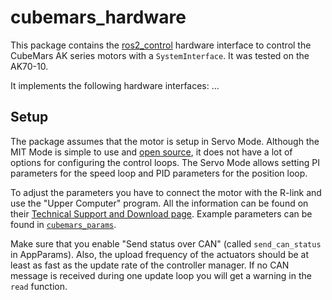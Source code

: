 # cubemars_hardware

This package contains the [ros2_control](https://control.ros.org/master/index.html) hardware interface to control the CubeMars AK series motors with a  `SystemInterface`. It was tested on the AK70-10.

It implements the following hardware interfaces:
...


## Setup
The package assumes that the motor is setup in Servo Mode. Although the MIT Mode is simple to use and [open source](https://github.com/bgkatz/3phase_integrated), it does not have a lot of options for configuring the control loops. The Servo Mode allows setting PI parameters for the speed loop and PID parameters for the position loop.

To adjust the parameters you have to connect the motor with the R-link and use the "Upper Computer" program. All the information can be found on their [Technical Support and Download page](https://www.cubemars.com/article.php?id=261). Example parameters can be found in [`cubemars_params`](../.params/).

Make sure that you enable "Send status over CAN" (called `send_can_status` in AppParams). Also, the upload frequency of the actuators should be at least as fast as the update rate of the controller manager. If no CAN message is received during one update loop you will get a warning in the `read` function.